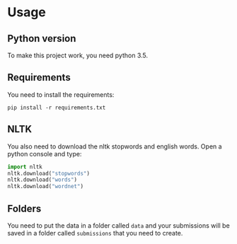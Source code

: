 # Usage
## Python version
To make this project work, you need python 3.5.
## Requirements
You need to install the requirements:
```shell
pip install -r requirements.txt
```
## NLTK
You also need to download the nltk stopwords and english words.
Open a python console and type:
```python
import nltk
nltk.download("stopwords")
nltk.download("words")
nltk.download("wordnet")
```
## Folders
You need to put the data in a folder called `data` and your submissions will be
saved in a folder called `submissions` that you need to create.
